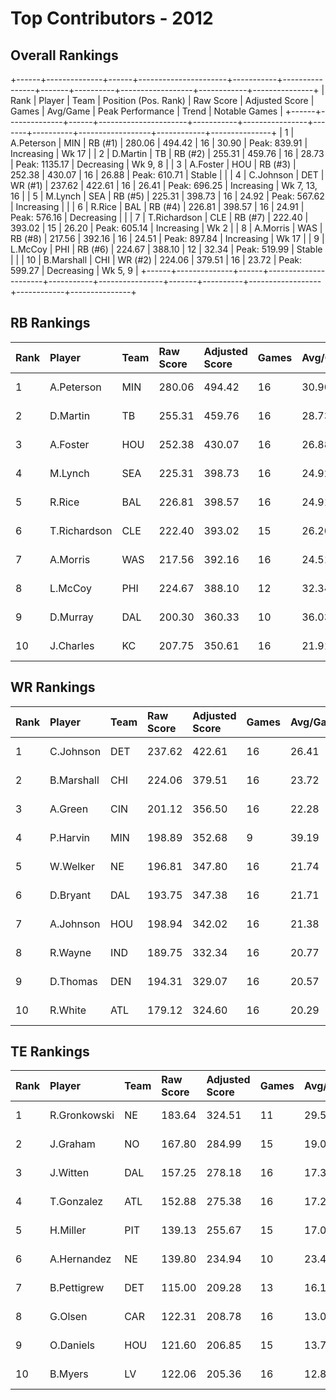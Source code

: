 # Top Contributors - 2012

## Overall Rankings

+------+--------------+------+----------------------+-----------+----------------+-------+----------+------------------+------------+---------------+
| Rank | Player       | Team | Position (Pos. Rank) | Raw Score | Adjusted Score | Games | Avg/Game | Peak Performance | Trend      | Notable Games |
+------+--------------+------+----------------------+-----------+----------------+-------+----------+------------------+------------+---------------+
| 1    | A.Peterson   | MIN  | RB (#1)              | 280.06    | 494.42         | 16    | 30.90    | Peak: 839.91     | Increasing | Wk 17         |
| 2    | D.Martin     | TB   | RB (#2)              | 255.31    | 459.76         | 16    | 28.73    | Peak: 1135.17    | Decreasing | Wk 9, 8       |
| 3    | A.Foster     | HOU  | RB (#3)              | 252.38    | 430.07         | 16    | 26.88    | Peak: 610.71     | Stable     |               |
| 4    | C.Johnson    | DET  | WR (#1)              | 237.62    | 422.61         | 16    | 26.41    | Peak: 696.25     | Increasing | Wk 7, 13, 16  |
| 5    | M.Lynch      | SEA  | RB (#5)              | 225.31    | 398.73         | 16    | 24.92    | Peak: 567.62     | Increasing |               |
| 6    | R.Rice       | BAL  | RB (#4)              | 226.81    | 398.57         | 16    | 24.91    | Peak: 576.16     | Decreasing |               |
| 7    | T.Richardson | CLE  | RB (#7)              | 222.40    | 393.02         | 15    | 26.20    | Peak: 605.14     | Increasing | Wk 2          |
| 8    | A.Morris     | WAS  | RB (#8)              | 217.56    | 392.16         | 16    | 24.51    | Peak: 897.84     | Increasing | Wk 17         |
| 9    | L.McCoy      | PHI  | RB (#6)              | 224.67    | 388.10         | 12    | 32.34    | Peak: 519.99     | Stable     |               |
| 10   | B.Marshall   | CHI  | WR (#2)              | 224.06    | 379.51         | 16    | 23.72    | Peak: 599.27     | Decreasing | Wk 5, 9       |
+------+--------------+------+----------------------+-----------+----------------+-------+----------+------------------+------------+---------------+

## RB Rankings

| Rank | Player       | Team | Raw Score | Adjusted Score | Games | Avg/Game | Peak Performance | Trend      | Notable Games |
| :----| :------------| :----| :---------| :--------------| :-----| :--------| :----------------| :----------| :-------------|
| 1    | A.Peterson   | MIN  | 280.06    | 494.42         | 16    | 30.90    | Peak: 839.91     | Increasing | Wk 17         |
| 2    | D.Martin     | TB   | 255.31    | 459.76         | 16    | 28.73    | Peak: 1135.17    | Decreasing | Wk 9, 8       |
| 3    | A.Foster     | HOU  | 252.38    | 430.07         | 16    | 26.88    | Peak: 610.71     | Stable     |               |
| 4    | M.Lynch      | SEA  | 225.31    | 398.73         | 16    | 24.92    | Peak: 567.62     | Increasing |               |
| 5    | R.Rice       | BAL  | 226.81    | 398.57         | 16    | 24.91    | Peak: 576.16     | Decreasing |               |
| 6    | T.Richardson | CLE  | 222.40    | 393.02         | 15    | 26.20    | Peak: 605.14     | Increasing | Wk 2          |
| 7    | A.Morris     | WAS  | 217.56    | 392.16         | 16    | 24.51    | Peak: 897.84     | Increasing | Wk 17         |
| 8    | L.McCoy      | PHI  | 224.67    | 388.10         | 12    | 32.34    | Peak: 519.99     | Stable     |               |
| 9    | D.Murray     | DAL  | 200.30    | 360.33         | 10    | 36.03    | Peak: 495.71     | Increasing |               |
| 10   | J.Charles    | KC   | 207.75    | 350.61         | 16    | 21.91    | Peak: 919.63     | Increasing |               |

## WR Rankings

| Rank | Player     | Team | Raw Score | Adjusted Score | Games | Avg/Game | Peak Performance | Trend      | Notable Games |
| :----| :----------| :----| :---------| :--------------| :-----| :--------| :----------------| :----------| :-------------|
| 1    | C.Johnson  | DET  | 237.62    | 422.61         | 16    | 26.41    | Peak: 696.25     | Increasing | Wk 7, 13, 16  |
| 2    | B.Marshall | CHI  | 224.06    | 379.51         | 16    | 23.72    | Peak: 599.27     | Decreasing | Wk 5, 9       |
| 3    | A.Green    | CIN  | 201.12    | 356.50         | 16    | 22.28    | Peak: 662.39     | Decreasing |               |
| 4    | P.Harvin   | MIN  | 198.89    | 352.68         | 9     | 39.19    | Peak: 536.82     | Stable     |               |
| 5    | W.Welker   | NE   | 196.81    | 347.80         | 16    | 21.74    | Peak: 589.56     | Stable     |               |
| 6    | D.Bryant   | DAL  | 193.75    | 347.38         | 16    | 21.71    | Peak: 801.30     | Increasing |               |
| 7    | A.Johnson  | HOU  | 198.94    | 342.02         | 16    | 21.38    | Peak: 917.95     | Increasing |               |
| 8    | R.Wayne    | IND  | 189.75    | 332.34         | 16    | 20.77    | Peak: 750.37     | Decreasing |               |
| 9    | D.Thomas   | DEN  | 194.31    | 329.07         | 16    | 20.57    | Peak: 507.20     | Increasing |               |
| 10   | R.White    | ATL  | 179.12    | 324.60         | 16    | 20.29    | Peak: 725.15     | Decreasing |               |

## TE Rankings

| Rank | Player       | Team | Raw Score | Adjusted Score | Games | Avg/Game | Peak Performance | Trend      | Notable Games |
| :----| :------------| :----| :---------| :--------------| :-----| :--------| :----------------| :----------| :-------------|
| 1    | R.Gronkowski | NE   | 183.64    | 324.51         | 11    | 29.50    | Peak: 597.54     | Increasing |               |
| 2    | J.Graham     | NO   | 167.80    | 284.99         | 15    | 19.00    | Peak: 592.47     | Stable     |               |
| 3    | J.Witten     | DAL  | 157.25    | 278.18         | 16    | 17.39    | Peak: 689.40     | Stable     |               |
| 4    | T.Gonzalez   | ATL  | 152.88    | 275.38         | 16    | 17.21    | Peak: 714.47     | Stable     |               |
| 5    | H.Miller     | PIT  | 139.13    | 255.67         | 15    | 17.04    | Peak: 482.51     | Decreasing |               |
| 6    | A.Hernandez  | NE   | 139.80    | 234.94         | 10    | 23.49    | Peak: 474.06     | Increasing |               |
| 7    | B.Pettigrew  | DET  | 115.00    | 209.28         | 13    | 16.10    | Peak: 342.12     | Decreasing |               |
| 8    | G.Olsen      | CAR  | 122.31    | 208.78         | 16    | 13.05    | Peak: 445.14     | Increasing |               |
| 9    | O.Daniels    | HOU  | 121.60    | 206.85         | 15    | 13.79    | Peak: 328.56     | Decreasing |               |
| 10   | B.Myers      | LV   | 122.06    | 205.36         | 16    | 12.84    | Peak: 586.27     | Decreasing |               |

